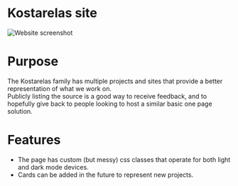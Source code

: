 # Kostarelas site
![Website screenshot](https://kostarelas.com/kostarelas.png)

# Purpose
The Kostarelas family has multiple projects and sites that provide a better representation of what we work on.\
Publicly listing the source is a good way to receive feedback, and to hopefully give back to people looking to host a similar basic one page solution.

# Features
- The page has custom (but messy) css classes that operate for both light and dark mode devices.
- Cards can be added in the future to represent new projects.
